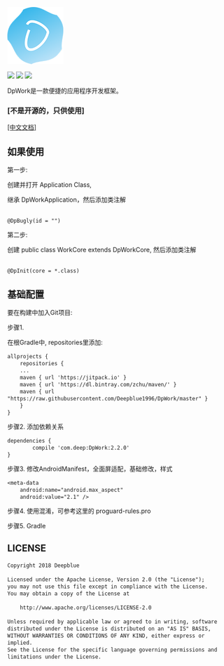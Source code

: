 ![Image text](https://raw.githubusercontent.com/Deepblue1996/DpWork/master/ic_logo.png)

<a href="http://developer.android.com/index.html"><img src="https://img.shields.io/badge/platform-android-green.svg"></a>
[![](https://jitpack.io/v/Deepblue1996/Bun.svg)](https://jitpack.io/#Deepblue1996/Bun)
<a href="https://www.apache.org/licenses/LICENSE-2.0"><img src="https://img.shields.io/badge/license-apache-green.svg"></a>

DpWork是一款便捷的应用程序开发框架。

### [不是开源的，只供使用]

[[中文文档]](https://github.com/Deepblue1996/DpWork/blob/master/README_CN.md)

## 如果使用

第一步:

创建并打开 Application Class,

继承 DpWorkApplication，然后添加类注解

<pre><code>
@DpBugly(id = "")
</code></pre>

第二步:

创建 public class WorkCore extends DpWorkCore, 然后添加类注解

<pre><code>
@DpInit(core = *.class)
</code></pre>

## 基础配置

要在构建中加入Git项目:

步骤1.

在根Gradle中, repositories里添加:

	allprojects {
	    repositories {
		...
		maven { url 'https://jitpack.io' }
		maven { url 'https://dl.bintray.com/zchu/maven/' }
       	maven { url "https://raw.githubusercontent.com/Deepblue1996/DpWork/master" }
	    }
	}
步骤2. 添加依赖关系

	dependencies {
	        compile 'com.deep:DpWork:2.2.0'
	}
步骤3. 修改AndroidManifest，全面屏适配，基础修改，样式

    <meta-data
        android:name="android.max_aspect"
        android:value="2.1" />
步骤4. 使用混淆，可参考这里的 proguard-rules.pro

步骤5. Gradle

## LICENSE

<pre><code>Copyright 2018 Deepblue

Licensed under the Apache License, Version 2.0 (the "License");
you may not use this file except in compliance with the License.
You may obtain a copy of the License at

    http://www.apache.org/licenses/LICENSE-2.0

Unless required by applicable law or agreed to in writing, software
distributed under the License is distributed on an "AS IS" BASIS,
WITHOUT WARRANTIES OR CONDITIONS OF ANY KIND, either express or implied.
See the License for the specific language governing permissions and
limitations under the License.
</code></pre>
